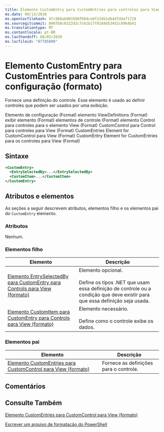 ```yaml
---
title: Elemento CustomEntry para CustomEntries para controles para View (Format) | Microsoft Docs
ms.date: 09/13/2016
ms.openlocfilehash: 4fc960ab803580f684ce0f224b1db4d7d4af1720
ms.sourcegitcommit: 0907b8c6322d2c7c61b17f8168d53452c8964b41
ms.translationtype: MT
ms.contentlocale: pt-BR
ms.lasthandoff: 08/05/2020
ms.locfileid: "87785890"
---
```

# <a name="customentry-element-for-customentries-for-controls-for-view-format"></a>Elemento CustomEntry para CustomEntries para Controls para configuração (formato)

Fornece uma definição do controle. Esse elemento é usado ao definir controles que podem ser usados por uma exibição.

Elemento de configuração (Format) elemento ViewDefinitions (Format) exibir elemento (Format) elementos de controle (Format) elemento Control para controles para o elemento View (Format) CustomControl para Control para controles para View (Format) CustomEntries Element for CustomControl para View (Format) CustomEntry Element for CustomEntries para os controles para View (Format)

## <a name="syntax"></a>Sintaxe

```xml
<CustomEntry>
  <EntrySelectedBy>...</EntrySelectedBy>
  <CustomItem>...</CustomItem>
</CustomEntry>
```

## <a name="attributes-and-elements"></a>Atributos e elementos

As seções a seguir descrevem atributos, elementos filho e os elementos pai do `CustomEntry` elemento.

### <a name="attributes"></a>Atributos

Nenhum.

### <a name="child-elements"></a>Elementos filho

|Elemento|Descrição|
|-------------|-----------------|
|[Elemento EntrySelectedBy para CustomEntry para Controls para View (formato)](./entryselectedby-element-for-customentry-for-controls-for-view-format.md)|Elemento opcional.<br /><br /> Define os tipos .NET que usam essa definição de controle ou a condição que deve existir para que essa definição seja usada.|
|[Elemento CustomItem para CustomEntry para Controls para View (formato)](./customitem-element-for-customentry-for-controls-for-view-format.md)|Elemento necessário.<br /><br /> Define como o controle exibe os dados.|

### <a name="parent-elements"></a>Elementos pai

|Elemento|Descrição|
|-------------|-----------------|
|[Elemento CustomEntries para CustomControl para View (formato)](./customentries-element-for-customcontrol-for-view-format.md)|Fornece as definições para o controle.|

## <a name="remarks"></a>Comentários

## <a name="see-also"></a>Consulte Também

[Elemento CustomEntries para CustomControl para View (formato)](./customentries-element-for-customcontrol-for-view-format.md)

[Escrever um arquivo de formatação do PowerShell](./writing-a-powershell-formatting-file.md)
